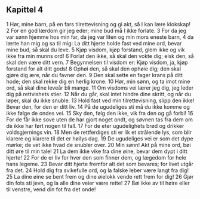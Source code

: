 ## Kapittel 4

1 Hør, mine barn, på en fars tilrettevisning og gi akt, så I kan lære klokskap! 
2 For en god lærdom gir jeg eder; mine bud må I ikke forlate. 
3 For da jeg var sønn hjemme hos min far, da jeg var liten og min mors eneste barn, 
4 da lærte han mig og sa til mig: La ditt hjerte holde fast ved mine ord, bevar mine bud, så skal du leve. 
5 Kjøp visdom, kjøp forstand, glem ikke og vik ikke fra min munns ord! 
6 Forlat den ikke, så skal den vokte dig; elsk den, så skal den være ditt vern. 
7 Begynnelsen til visdom er: Kjøp visdom, ja, kjøp forstand for alt ditt gods! 
8 Ophøi den, så skal den ophøie dig; den skal gjøre dig ære, når du favner den. 
9 Den skal sette en fager krans på ditt hode; den skal rekke dig en herlig krone. 
10 Hør, min sønn, og ta imot mine ord, så skal dine leveår bli mange. 
11 Om visdoms vei lærer jeg dig, jeg leder dig på rettvishets stier. 
12 Når du går, skal intet hindre dine skritt, og når du løper, skal du ikke snuble. 
13 Hold fast ved min tilrettevisning, slipp den ikke! Bevar den, for den er ditt liv. 
14 På de ugudeliges sti må du ikke komme og ikke følge de ondes vei. 
15 Sky den, følg den ikke, vik fra den og gå forbi! 
16 For de får ikke sove uten de har gjort noget ondt, og søvnen tas fra dem om de ikke har ført nogen til fall. 
17 For de eter ugudelighets brød og drikker voldsgjernings vin. 
18 Men de rettferdiges sti er lik et strålende lys, som blir klarere og klarere til det er høilys dag. 
19 De ugudeliges vei er som det dype mørke; de vet ikke hvad de snubler over. 
20 Min sønn! Akt på mine ord, bøi ditt øre til min tale! 
21 La dem ikke vike fra dine øine, bevar dem dypt i ditt hjerte! 
22 For de er liv for hver den som finner dem, og lægedom for hele hans legeme. 
23 Bevar ditt hjerte fremfor alt det som bevares; for livet utgår fra det. 
24 Hold dig fra svikefulle ord, og la falske leber være langt fra dig! 
25 La dine øine se bent frem og dine øielokk vende rett frem for dig! 
26 Gjør din fots sti jevn, og la alle dine veier være rette! 
27 Bøi ikke av til høire eller til venstre, vend din fot fra det onde!